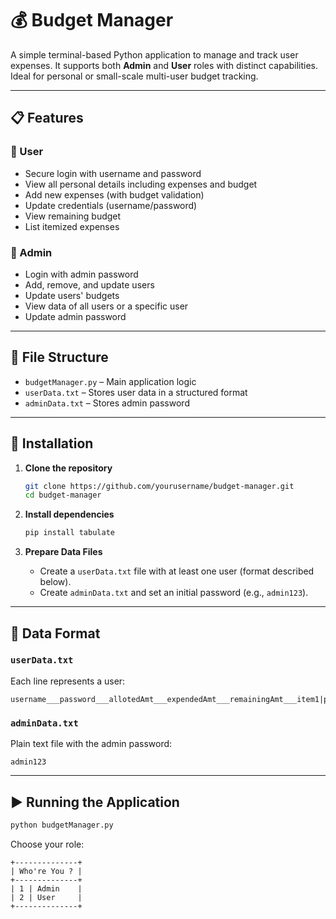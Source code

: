 # 💰 Budget Manager

A simple terminal-based Python application to manage and track user expenses. It supports both **Admin** and **User** roles with distinct capabilities. Ideal for personal or small-scale multi-user budget tracking.

---

## 📋 Features

### 👤 User
- Secure login with username and password
- View all personal details including expenses and budget
- Add new expenses (with budget validation)
- Update credentials (username/password)
- View remaining budget
- List itemized expenses

### 🔐 Admin
- Login with admin password
- Add, remove, and update users
- Update users' budgets
- View data of all users or a specific user
- Update admin password

---

## 📁 File Structure

- `budgetManager.py` – Main application logic
- `userData.txt` – Stores user data in a structured format
- `adminData.txt` – Stores admin password

---

## 🔧 Installation

1. **Clone the repository**
   ```bash
   git clone https://github.com/yourusername/budget-manager.git
   cd budget-manager
   ```

2. **Install dependencies**
   ```bash
   pip install tabulate
   ```

3. **Prepare Data Files**
   - Create a `userData.txt` file with at least one user (format described below).
   - Create `adminData.txt` and set an initial password (e.g., `admin123`).

---

## 🧾 Data Format

### `userData.txt`
Each line represents a user:
```
username___password___allotedAmt___expendedAmt___remainingAmt___item1|price1_item2|price2_
```

### `adminData.txt`
Plain text file with the admin password:
```
admin123
```

---

## ▶️ Running the Application

```bash
python budgetManager.py
```

Choose your role:
```
+--------------+
| Who're You ? |
+--------------+
| 1 | Admin    |
| 2 | User     |
+--------------+
```
